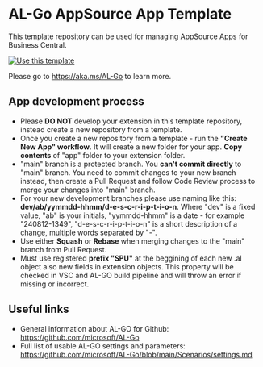 # AL-Go AppSource App Template

This template repository can be used for managing AppSource Apps for Business Central.

[![Use this template](https://github.com/microsoft/AL-Go/assets/10775043/ca1ecc85-2fd3-4ab5-a866-bd2e7e80259d)](https://github.com/new?template_name=AL-Go-AppSource&template_owner=StrongPointLT-ERP)

Please go to https://aka.ms/AL-Go to learn more.

## App development process

- Please **DO NOT** develop your extension in this template repository, instead create a new repository from a template.
- Once you create a new repository from a template - run the **"Create New App" workflow**. It will create a new folder for your app. **Copy contents** of "app" folder to your extension folder.
- "main" branch is a protected branch. You **can't commit directly** to "main" branch. You need to commit changes to your new branch instead, then create a Pull Request and follow Code Review process to merge your changes into "main" branch.
- For your new development branches please use naming like this: **dev/ab/yymmdd-hhmm/d-e-s-c-r-i-p-t-i-o-n**. Where "dev" is a fixed value, "ab" is your initials, "yymmdd-hhmm" is a date - for example "240812-1349", "d-e-s-c-r-i-p-t-i-o-n" is a short description of a change, multiple words separated by "-".
- Use either **Squash** or **Rebase** when merging changes to the "main" branch from Pull Request.
- Must use registered **prefix "SPU"** at the beggining of each new .al object also new fields in extension objects. This property will be checked in VSC and AL-GO build pipeline and will throw an error if missing or incorrect.

## Useful links

- General information about AL-GO for Github: https://github.com/microsoft/AL-Go
- Full list of usable AL-GO settings and parameters: https://github.com/microsoft/AL-Go/blob/main/Scenarios/settings.md
